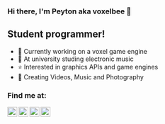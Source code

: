 ### Hi there, I'm Peyton aka voxelbee 👋

## Student programmer!
- 🧊  Currently working on a voxel game engine
- 🌱  At university studing electronic music
- ⭐️  Interested in graphics APIs and game engines
- 🎥  Creating Videos, Music and Photography

### Find me at:

[<img align="left" alt="voxelbee | Youtube" width="22px" src="https://cdn.jsdelivr.net/npm/simple-icons@v3/icons/youtube.svg" />][youtube]
[<img align="left" alt="Peyton | LinkedIn" width="22px" src="https://cdn.jsdelivr.net/npm/simple-icons@v3/icons/linkedin.svg" />][linkedin]
[<img align="left" alt="____peyton__ | Instagram" width="22px" src="https://cdn.jsdelivr.net/npm/simple-icons@v3/icons/instagram.svg" />][instagram]
[<img align="left" alt="SLUMB3R | SoundCloud" width="22px" src="https://cdn.jsdelivr.net/npm/simple-icons@v3/icons/soundcloud.svg" />][soundcloud]


[instagram]: https://instagram.com/____peyton__
[linkedin]: https://www.linkedin.com/in/peyton-hammersley-ba62241a0/
[soundcloud]: https://soundcloud.com/slumb3r
[youtube]: https://www.youtube.com/channel/UCS1TedAX9-5yRl9Tx5E2qmg
